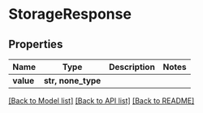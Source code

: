 # StorageResponse


## Properties

Name | Type | Description | Notes
------------ | ------------- | ------------- | -------------
**value** | **str, none_type** |  | 

[[Back to Model list]](../#documentation-for-models) [[Back to API list]](../#documentation-for-api-endpoints) [[Back to README]](../)


